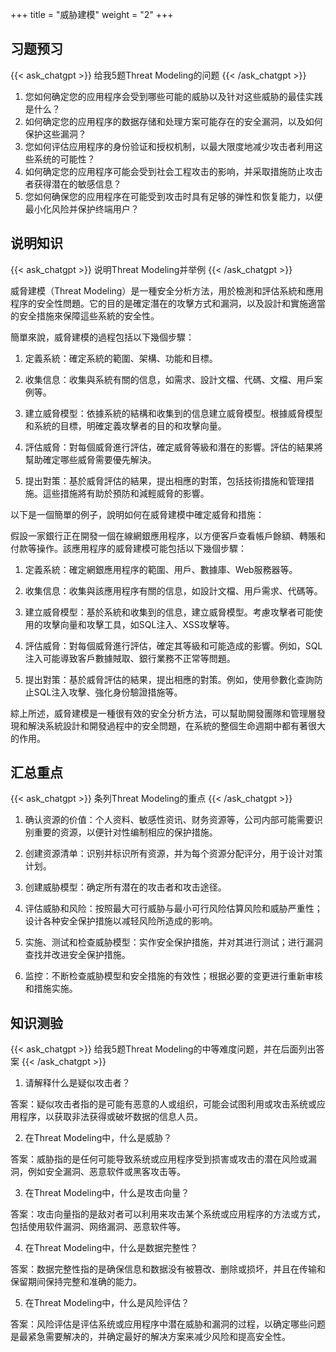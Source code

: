 +++
title = "威胁建模"
weight = "2"
+++
## 习题预习
{{< ask_chatgpt >}}
给我5题Threat Modeling的问题
{{< /ask_chatgpt >}}



1. 您如何确定您的应用程序会受到哪些可能的威胁以及针对这些威胁的最佳实践是什么？
2. 如何确定您的应用程序的数据存储和处理方案可能存在的安全漏洞，以及如何保护这些漏洞？
3. 您如何评估应用程序的身份验证和授权机制，以最大限度地减少攻击者利用这些系统的可能性？
4. 如何确定您的应用程序可能会受到社会工程攻击的影响，并采取措施防止攻击者获得潜在的敏感信息？
5. 您如何确保您的应用程序在可能受到攻击时具有足够的弹性和恢复能力，以便最小化风险并保护终端用户？   

## 说明知识
{{< ask_chatgpt >}}
说明Threat Modeling并举例
{{< /ask_chatgpt >}}



威脅建模（Threat Modeling）是一種安全分析方法，用於檢測和評估系統和應用程序的安全性問題。它的目的是確定潛在的攻擊方式和漏洞，以及設計和實施適當的安全措施來保障這些系統的安全性。

簡單來說，威脅建模的過程包括以下幾個步驟：

1. 定義系統：確定系統的範圍、架構、功能和目標。

2. 收集信息：收集與系統有關的信息，如需求、設計文檔、代碼、文檔、用戶案例等。

3. 建立威脅模型：依據系統的結構和收集到的信息建立威脅模型。根據威脅模型和系統的目標，明確定義攻擊者的目的和攻擊向量。

4. 評估威脅：對每個威脅進行評估，確定威脅等級和潛在的影響。評估的結果將幫助確定哪些威脅需要優先解決。

5. 提出對策：基於威脅評估的結果，提出相應的對策，包括技術措施和管理措施。這些措施將有助於預防和減輕威脅的影響。

以下是一個簡單的例子，說明如何在威脅建模中確定威脅和措施：

假設一家銀行正在開發一個在線網銀應用程序，以方便客戶查看帳戶餘額、轉賬和付款等操作。該應用程序的威脅建模可能包括以下幾個步驟：

1. 定義系統：確定網銀應用程序的範圍、用戶、數據庫、Web服務器等。

2. 收集信息：收集與該應用程序有關的信息，如設計文檔、用戶需求、代碼等。

3. 建立威脅模型：基於系統和收集到的信息，建立威脅模型。考慮攻擊者可能使用的攻擊向量和攻擊工具，如SQL注入、XSS攻擊等。

4. 評估威脅：對每個威脅進行評估，確定其等級和可能造成的影響。例如，SQL注入可能導致客戶數據賊取、銀行業務不正常等問題。

5. 提出對策：基於威脅評估的結果，提出相應的對策。例如，使用參數化查詢防止SQL注入攻擊、強化身份驗證措施等。

綜上所述，威脅建模是一種很有效的安全分析方法，可以幫助開發團隊和管理層發現和解決系統設計和開發過程中的安全問題，在系統的整個生命週期中都有著很大的作用。   

## 汇总重点
{{< ask_chatgpt >}}
条列Threat Modeling的重点
{{< /ask_chatgpt >}}



1. 确认资源的价值：个人资料、敏感性资讯、财务资源等，公司内部可能需要识别重要的资源，以便针对性编制相应的保护措施。

2. 创建资源清单：识别并标识所有资源，并为每个资源分配评分，用于设计对策计划。

3. 创建威胁模型：确定所有潜在的攻击者和攻击途径。

4. 评估威胁和风险：按照最大可行威胁与最小可行风险估算风险和威胁严重性；设计各种安全保护措施以减轻风险所造成的影响。

5. 实施、测试和检查威胁模型：实作安全保护措施，并对其进行测试；进行漏洞查找并改进安全保护措施。

6. 监控：不断检查威胁模型和安全措施的有效性；根据必要的变更进行重新审核和措施实施。   

## 知识测验
{{< ask_chatgpt >}}
给我5题Threat Modeling的中等难度问题，并在后面列出答案
{{< /ask_chatgpt >}}



1. 请解释什么是疑似攻击者？

答案：疑似攻击者指的是可能有恶意的人或组织，可能会试图利用或攻击系统或应用程序，以获取非法获得或破坏数据的信息人员。

2. 在Threat Modeling中，什么是威胁？

答案：威胁指的是任何可能导致系统或应用程序受到损害或攻击的潜在风险或漏洞，例如安全漏洞、恶意软件或黑客攻击等。

3. 在Threat Modeling中，什么是攻击向量？

答案：攻击向量指的是敌对者可以利用来攻击某个系统或应用程序的方法或方式，包括使用软件漏洞、网络漏洞、恶意软件等。

4. 在Threat Modeling中，什么是数据完整性？

答案：数据完整性指的是确保信息和数据没有被篡改、删除或损坏，并且在传输和保留期间保持完整和准确的能力。

5. 在Threat Modeling中，什么是风险评估？

答案：风险评估是评估系统或应用程序中潜在威胁和漏洞的过程，以确定哪些问题是最紧急需要解决的，并确定最好的解决方案来减少风险和提高安全性。   

